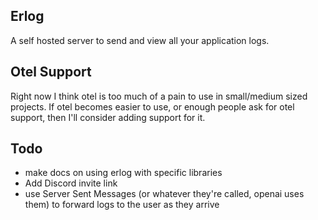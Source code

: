 ## Erlog

A self hosted server to send and view all your application logs.

## Otel Support

Right now I think otel is too much of a pain to use in small/medium sized projects. If otel becomes easier to use, or enough people ask for otel support, then I'll consider adding support for it.

## Todo

- make docs on using erlog with specific libraries
- Add Discord invite link
- use Server Sent Messages (or whatever they're called, openai uses them) to forward logs to the user as they arrive
